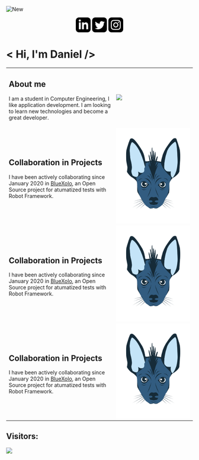 ![New](https://user-images.githubusercontent.com/58959667/136335666-68a2cacb-95ca-4a28-966e-5b7746b60374.gif)

<p align='center'>
  <a href="https://www.linkedin.com/in/danielruizgtz" target="_blank"><img height="40" src="img\linkedin.svg"></a>
  <a href="https://twitter.com/Daniel_Ruiz_Gtz" target="_blank"><img height="40" src="img\twitter.svg"></a>
  <a href="https://www.instagram.com/daniel.ruiz.gdl" target="_blank"><img height="40" src="img\instagram.svg"></a>
</p>

# < Hi, I'm Daniel />

<table>
  <tr>
    <td> 
      <h2>About me</h2>
      <p>
        I am a student in Computer Engineering, I like application development. I am looking to learn new technologies and become a great developer.  
      </p>
    </td>
    <td>
      <img align='right' src='https://user-images.githubusercontent.com/5713670/87202985-820dcb80-c2b6-11ea-9f56-7ec461c497c3.gif' width='200"'>
    </td>
  </tr>
  <tr>
    <td> 
      <h2>Collaboration in Projects</h2>
      <p>
        I have been actively collaborating since January 2020 in <a href="https://www.instagram.com/daniel.ruiz.gdl" target="_blank"> BlueXolo</a>, an Open Source project for atumatized tests with Robot Framework.
      </p>
    </td>
    <td>
      <img align='right' src="img\xolo.svg" width='200"'>
    </td>
  </tr>
    <tr>
    <td> 
      <h2>Collaboration in Projects</h2>
      <p>
        I have been actively collaborating since January 2020 in <a href="https://www.instagram.com/daniel.ruiz.gdl" target="_blank"> BlueXolo</a>, an Open Source project for atumatized tests with Robot Framework.
      </p>
    </td>
    <td>
      <img align='right' src="img\xolo.svg" width='200"'>
    </td>
  </tr>
    <tr>
    <td> 
      <h2>Collaboration in Projects</h2>
      <p>
        I have been actively collaborating since January 2020 in <a href="https://www.instagram.com/daniel.ruiz.gdl" target="_blank"> BlueXolo</a>, an Open Source project for atumatized tests with Robot Framework.
      </p>
    </td>
    <td>
      <img align='right' src="img\xolo.svg" width='200"'>
    </td>
  </tr>
</table>

## Visitors:
<img src="https://profile-counter.glitch.me/Daniel-Ruiz-Gtz/count.svg" />